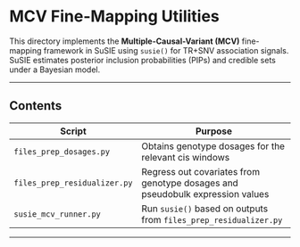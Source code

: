 # MCV Fine-Mapping Utilities

This directory implements the **Multiple-Causal-Variant (MCV)** fine-mapping framework in SuSIE using `susie()` for TR+SNV association signals. SuSIE estimates posterior inclusion probabilities (PIPs) and credible sets under a Bayesian model.

---

## Contents

| Script                           | Purpose                                                                                                    |
|----------------------------------|------------------------------------------------------------------------------------------------------------|
| `files_prep_dosages.py`                    | Obtains genotype dosages for the relevant cis windows                                  |
| `files_prep_residualizer.py`   | Regress out covariates from genotype dosages and pseudobulk expression values                  |
| `susie_mcv_runner.py`                  | Run `susie()` based on outputs from `files_prep_residualizer.py`                       |

---
